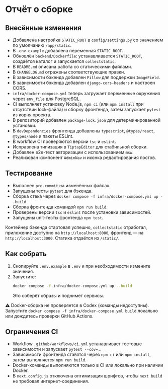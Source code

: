 # Отчёт о сборке

## Внесённые изменения

- Добавлена настройка `STATIC_ROOT` в `config/settings.py` со значением по умолчанию `/app/static`.
- В `.env.example` добавлена переменная `STATIC_ROOT`.
- Обновлён `backend/Dockerfile`: устанавливается `STATIC_ROOT`, создаётся каталог и запускается `collectstatic`.
- В `README.md` описана работа со статическими файлами.
- В `CHANGELOG.md` отражены соответствующие правки.
- В зависимости бэкенда добавлен `Pillow` для поддержки `ImageField`.
- В зависимости бэкенда добавлен `django-cors-headers` и настроен CORS.
- `infra/docker-compose.yml` теперь загружает переменные окружения через `env_file` для PostgreSQL.
- CI выполняет установку Node.js, `npm ci` (или `npm install` при отсутствии lock-файла) и сборку фронтенда, затем запускает `pytest` из корня проекта.
- В репозиторий добавлен `package-lock.json` для детерминированной установки.
- В `devDependencies` фронтенда добавлены `typescript`, `@types/react`, `@types/node` и пакеты ESLint.
- В workflow CI проверяются версии `tsc` и `eslint`.
- Исправлена типизация в `TiptapEditor` для стабильной сборки.
- Добавлен e2e-тест авторизации с использованием `msw`.
- Реализован компонент `AdminNav` и иконка редактирования постов.

## Тестирование

- Выполнен `pre-commit` на изменённых файлах.
- Запущены тесты `pytest` для бэкенда.
- Сборка стека через `docker compose -f infra/docker-compose.yml up --build`.
- Сборка фронтенда командой `npm run build`.
- Проверены версии `tsc` и `eslint` после установки зависимостей.
- Запущены unit-тесты фронтенда `npm test`.

Контейнер бэкенда стартовал успешно, `collectstatic` отработал, приложение доступно на `http://localhost:8000`, фронтенд — на `http://localhost:3000`. Статика отдаётся из `/static/`.

## Как собрать

1. Скопируйте `.env.example` в `.env` и при необходимости измените значения.
2. Запустите:
   ```bash
   docker compose -f infra/docker-compose.yml up --build
   ```
   Это соберёт образы и поднимет сервисы.

⚠️ Docker-сборка не проверяется в Codex (команды недоступны). Запустите `docker compose -f infra/docker-compose.yml build` локально или дождитесь проверки GitHub Actions.

## Ограничения CI

- Workflow `.github/workflows/ci.yml` устанавливает тестовые зависимости и запускает `pytest --cov=.`.
- Зависимости фронтенда ставятся через `npm ci` или `npm install`, затем выполняется `npm run build`.
- Docker-команды выполняются только в CI или локально при наличии Docker.
- В `next.config.js` отключена оптимизация шрифтов, чтобы `next build` не требовал интернет-соединения.
